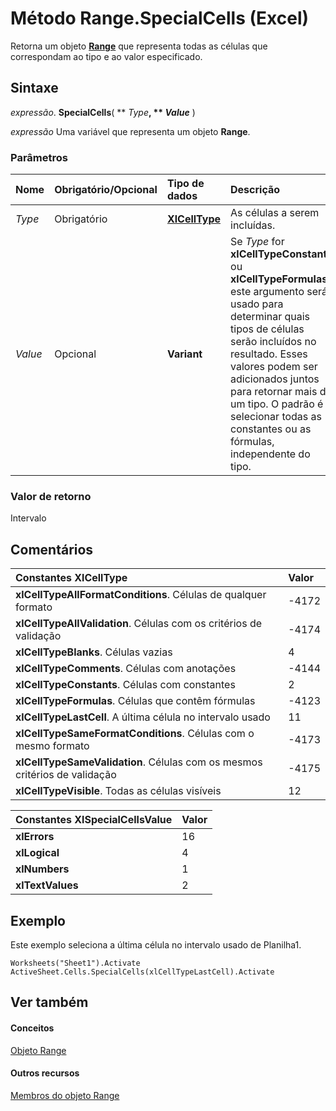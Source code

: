 
# Método Range.SpecialCells (Excel)

Retorna um objeto  **[Range](b8207778-0dcc-4570-1234-f130532cc8cd.md)** que representa todas as células que correspondam ao tipo e ao valor especificado.


## Sintaxe

 _expressão_. **SpecialCells**( ** _Type_**, ** _Value_** )

 _expressão_ Uma variável que representa um objeto **Range**.


### Parâmetros



|**Nome**|**Obrigatório/Opcional**|**Tipo de dados**|**Descrição**|
|:-----|:-----|:-----|:-----|
| _Type_|Obrigatório|**[XlCellType](9b0dedec-60a4-6004-0049-4dda1009ef22.md)**|As células a serem incluídas.|
| _Value_|Opcional|**Variant**|Se  _Type_ for **xlCellTypeConstants** ou **xlCellTypeFormulas**, este argumento será usado para determinar quais tipos de células serão incluídos no resultado. Esses valores podem ser adicionados juntos para retornar mais de um tipo. O padrão é selecionar todas as constantes ou as fórmulas, independente do tipo.|

### Valor de retorno

Intervalo


## Comentários





|**Constantes XlCellType**|**Valor**|
|:-----|:-----|
|**xlCellTypeAllFormatConditions**. Células de qualquer formato|-4172|
|**xlCellTypeAllValidation**. Células com os critérios de validação|-4174|
|**xlCellTypeBlanks**. Células vazias|4|
|**xlCellTypeComments**. Células com anotações|-4144|
|**xlCellTypeConstants**. Células com constantes|2|
|**xlCellTypeFormulas**. Células que contêm fórmulas|-4123|
|**xlCellTypeLastCell**. A última célula no intervalo usado|11|
|**xlCellTypeSameFormatConditions**. Células com o mesmo formato|-4173|
|**xlCellTypeSameValidation**. Células com os mesmos critérios de validação|-4175|
|**xlCellTypeVisible**. Todas as células visíveis|12|


|**Constantes XlSpecialCellsValue**|**Valor**|
|:-----|:-----|
|**xlErrors**|16|
|**xlLogical**|4|
|**xlNumbers**|1|
|**xlTextValues**|2|

## Exemplo

Este exemplo seleciona a última célula no intervalo usado de Planilha1.


```
Worksheets("Sheet1").Activate 
ActiveSheet.Cells.SpecialCells(xlCellTypeLastCell).Activate
```


## Ver também


#### Conceitos


[Objeto Range](b8207778-0dcc-4570-1234-f130532cc8cd.md)
#### Outros recursos


[Membros do objeto Range](4336bf81-1e63-7e44-1792-baf366a027a7.md)